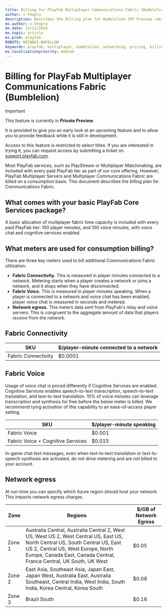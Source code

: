 ```yaml
---
title: Billing for PlayFab Multiplayer Communications Fabric (Bumblelion)
author: v-thopra
description: Describes the Billing plan for Bumblelion 1PP Preview (aka PlayFab Multiplayer Communications Fabric).
ms.author: v-thopra
ms.date: 13/12/2018
ms.topic: article
ms.prod: playfab
ROBOTS: NOINDEX,NOFOLLOW
keywords: playfab, multiplayer, bumblelion, networking, pricing, billing
ms.localizationpriority: medium
---
```


# Billing for PlayFab Multiplayer Communications Fabric (Bumblelion)

> [!IMPORTANT]
> This feature is currently in **Private Preview**.  
>
> It is provided to give you an early look at an upcoming feature and to allow you to provide feedback while it is still in development.  
>
> Access to this feature is restricted to select titles. If you are interested in trying it, you can request access by submitting a ticket on [support.playfab.com](https://support.playfab.com/hc/en-us/requests/new).

Most PlayFab services, such as PlayStream or Multiplayer Matchmaking, are included with every paid PlayFab tier as part of our core offering. However, PlayFab Multiplayer Servers and Multiplayer Communications Fabric are billed on a consumption basis. This document describes the billing plan for Communications Fabric.

## What comes with your basic PlayFab Core Services package?

A basic allocation of multiplayer fabric time capacity is included with every paid PlayFab tier: 100 player minutes, and 100 voice minutes, with voice chat and cognitive services enabled.

## What meters are used for consumption billing?

There are three key meters used to bill additional Communications Fabric utilization:

- **Fabric Connectivity.** This is measured in player minutes connected to a network. Metering starts when a player creates a network or joins a network, and it stops when they have disconnected.
- **Fabric Voice.** This is measured in player minutes speaking. When a player is connected to a network and voice chat has been enabled, player voice chat is measured in seconds and metered.
- **Network egress.** This meters data *sent* from PlayFab's relay and voice servers. This is congruent to the aggregate amount of data that players *receive* from the network.

## Fabric Connectivity   

| SKU | $/player-minute connected to a network |
| --- | --- |
| Fabric Connectivity | $0.0001 |

## Fabric Voice

Usage of voice chat is priced differently if Cognitive Services are enabled. Cognitive Services enables speech-to-text transcription, speech-to-text translation, and text-to-text translation. 10% of voice minutes can leverage transcription and synthesis for free before the below meter is billed. We recommend tying activation of this capability to an ease-of-access player setting.

| SKU | $/player-minute speaking |
| --- | --- |
| Fabric Voice | $0.001 |
| Fabric Voice + Cognitive Services | $0.015 |

In-game chat text messages, even when text-to-text translation or text-to-speech synthesis are activated, do not drive metering and are not billed to your account.

## Network egress

At run-time you can specify which Azure region should host your network. This impacts network egress charges. 

| Zone | Regions | $/GB of Network Egress |
| --- | --- | --- |
| Zone 1 | Australia Central, Australia Central 2, West US, West US 2, West Central US, East US, North Central US, South Central US, East US 2, Central US, West Europe, North Europe, Canada East, Canada Central, France Central, UK South, UK West | $0.05 |
| Zone 2 | East Asia, Southeast Asia, Japan East, Japan West, Australia East, Australia Southeast, Central India, West India, South India, Korea Central, Korea South |  $0.08 |
| Zone 3 | Brazil South | $0.16 |
